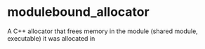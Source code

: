 # modulebound_allocator
A C++ allocator that frees memory in the module (shared module, executable) it was allocated in
